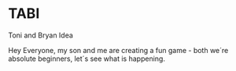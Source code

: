 # TABI
Toni and Bryan Idea

Hey Everyone,
my son and me are creating a fun game - both we´re absolute beginners, let´s see what is happening.
